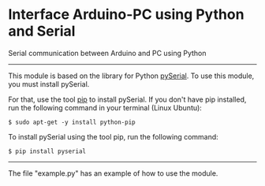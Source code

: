 # Interface Arduino-PC using Python and Serial
Serial communication between Arduino and PC using Python

---

This module is based on the library for Python [pySerial](https://pythonhosted.org/pyserial/). To use this module, you must install pySerial.

For that, use the tool [pip](https://pypi.python.org/pypi/pip?) to install pySerial. If you don't have pip installed, run the following command in your terminal (Linux Ubuntu):

	$ sudo apt-get -y install python-pip

To install pySerial using the tool pip, run the following command:

	$ pip install pyserial

---

The file "example.py" has an example of how to use the module.
